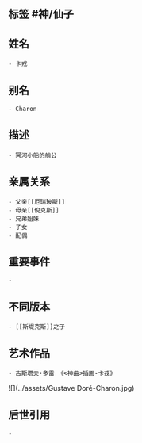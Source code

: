 ## 标签  #神/仙子
## 姓名
	- 卡戎
## 别名
	- Charon
## 描述
	- 冥河小船的艄公
## 亲属关系
	- 父亲[[厄瑞玻斯]]
	- 母亲[[倪克斯]]
	- 兄弟姐妹
	- 子女
	- 配偶
## 重要事件
	-
## 不同版本
	- [[斯堤克斯]]之子
## 艺术作品
	- 古斯塔夫·多雷 《<神曲>插画-卡戎》
 ![](../assets/Gustave Doré-Charon.jpg)
## 后世引用
	-
